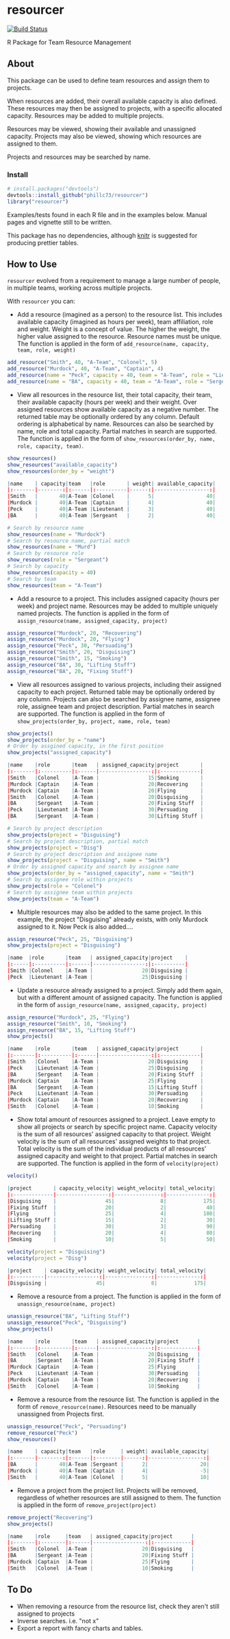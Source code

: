# resourcer

[![Build Status](https://travis-ci.org/phillc73/resourcer.svg?branch=master)](https://travis-ci.org/phillc73/resourcer)

R Package for Team Resource Management


## About

This package can be used to define team resources and assign them to projects. 

When resources are added, their overall available capacity is also defined. These resources may then be assigned to projects, with a specific allocated capacity. Resources may be added to multiple projects.

Resources may be viewed, showing their available and unassigned capacity. Projects may also be viewed, showing which resources are assigned to them.

Projects and resources may be searched by name.


### Install

```r
# install.packages("devtools")
devtools::install_github("phillc73/resourcer")
library("resourcer")
```

Examples/tests found in each R file and in the examples below. Manual pages and vignette still to be written.

This package has no dependencies, although [knitr](https://yihui.name/knitr/) is suggested for producing prettier tables.


## How to Use

`resourcer` evolved from a requirement to manage a large number of people, in multiple teams, working across multiple projects.

With `resourcer` you can:

* Add a resource (imagined as a person) to the resource list. This includes available capacity (imagined as hours per week), team affiliation, role and weight. Weight is a concept of value. The higher the weight, the higher value assigned to the resource. Resource names must be unique. The function is applied in the form of `add_resource(name, capacity, team, role, weight)`

```r
add_resource("Smith", 40, "A-Team", "Colonel", 5)
add_resource("Murdock", 40, "A-Team", "Captain", 4)
add_resource(name = "Peck", capacity = 40, team = "A-Team", role = "Lieutenant", weight = 3)
add_resource(name = "BA", capacity = 40, team = "A-Team", role = "Sergeant", weight = 2)
```

* View all resources in the resource list, their total capacity, their team, their available capacity (hours per week) and their weight. Over assigned resources show available capacity as a negative number. The returned table may be optionally ordered by any column. Default ordering is alphabetical by name. Resources can also be searched by name, role and total capacity. Partial matches in search are supported. The function is applied in the form of `show_resources(order_by, name, role, capacity, team)`. 

```r
show_resources()
show_resources("available_capacity")
show_resources(order_by = "weight")

|name    | capacity|team   |role       | weight| available_capacity|
|:-------|--------:|:------|:----------|------:|------------------:|
|Smith   |       40|A-Team |Colonel    |      5|                 40|
|Murdock |       40|A-Team |Captain    |      4|                 40|
|Peck    |       40|A-Team |Lieutenant |      3|                 40|
|BA      |       40|A-Team |Sergeant   |      2|                 40|

# Search by resource name
show_resources(name = "Murdock")
# Search by resource name, partial match
show_resources(name = "Murd")
# Search by resource role
show_resources(role = "Sergeant")
# Search by capacity
show_resources(capacity = 40)
# Search by team
show_resources(team = "A-Team")

```

* Add a resource to a project. This includes assigned capacity (hours per week) and project name. Resources may be added to multiple uniquely named projects. The function is applied in the form of `assign_resource(name, assigned_capacity, project)`

```r
assign_resource("Murdock", 20, "Recovering")
assign_resource("Murdock", 20, "Flying")
assign_resource("Peck", 30, "Persuading")
assign_resource("Smith", 20, "Disguising")
assign_resource("Smith", 15, "Smoking")
assign_resource("BA", 30, "Lifting Stuff")
assign_resource("BA", 20, "Fixing Stuff")

```

* View all resources assigned to various projects, including their assigned capacity to each project. Returned table may be optionally ordered by any column. Projects can also be searched by assignee name, assignee role, assignee team and project description. Partial matches in search are supported. The function is applied in the form of `show_projects(order_by, project, name, role, team)`

```r
show_projects()
show_projects(order_by = "name")
# Order by assgined capacity, in the first position
show_projects("assigned_capacity")

|name    |role       |team   | assigned_capacity|project       |
|:-------|:----------|:------|-----------------:|:-------------|
|Smith   |Colonel    |A-Team |                15|Smoking       |
|Murdock |Captain    |A-Team |                20|Recovering    |
|Murdock |Captain    |A-Team |                20|Flying        |
|Smith   |Colonel    |A-Team |                20|Disguising    |
|BA      |Sergeant   |A-Team |                20|Fixing Stuff  |
|Peck    |Lieutenant |A-Team |                30|Persuading    |
|BA      |Sergeant   |A-Team |                30|Lifting Stuff |

# Search by project description
show_projects(project = "Disguising")
# Search by project description, partial match
show_projects(project = "Disg")
# Search by project description and assignee name
show_projects(project = "Disguising", name = "Smith")
# Order by assigned capacity and search by assignee name
show_projects(order_by = "assigned_capacity", name = "Smith")
# Search by assignee role within projects
show_projects(role = "Colonel")
# Search by assignee team within projects
show_projects(team = "A-Team")

```

* Multiple resources may also be added to the same project. In this example, the project "Disguising" already exists, with only Murdock assigned to it. Now Peck is also added....

```r
assign_resource("Peck", 25, "Disguising")
show_projects(project = "Disguising")

|name  |role       |team   | assigned_capacity|project    |
|:-----|:----------|:------|-----------------:|:----------|
|Smith |Colonel    |A-Team |                20|Disguising |
|Peck  |Lieutenant |A-Team |                25|Disguising |

```

* Update a resource already assigned to a project. Simply add them again, but with a different amount of assigned capacity. The function is applied in the form of `assign_resource(name, assigned_capacity, project)`

```r
assign_resource("Murdock", 25, "Flying")
assign_resource("Smith", 10, "Smoking")
assign_resource("BA", 15, "Lifting Stuff")
show_projects()

|name    |role       |team   | assigned_capacity|project       |
|:-------|:----------|:------|-----------------:|:-------------|
|Smith   |Colonel    |A-Team |                20|Disguising    |
|Peck    |Lieutenant |A-Team |                25|Disguising    |
|BA      |Sergeant   |A-Team |                20|Fixing Stuff  |
|Murdock |Captain    |A-Team |                25|Flying        |
|BA      |Sergeant   |A-Team |                15|Lifting Stuff |
|Peck    |Lieutenant |A-Team |                30|Persuading    |
|Murdock |Captain    |A-Team |                20|Recovering    |
|Smith   |Colonel    |A-Team |                10|Smoking       |

```

* Show total amount of resources assigned to a project. Leave empty to show all projects or search by specific project name. Capacity velocity is the sum of all resources' assigned capacity to that project. Weight velocity is the sum of all resources' assigned weights to that project. Total velocity is the sum of the individual products of all resources' assigned capacity and weight to that project. Partial matches in search are supported. The function is applied in the form of `velocity(project)`

```r
velocity()

|project       | capacity_velocity| weight_velocity| total_velocity|
|:-------------|-----------------:|---------------:|--------------:|
|Disguising    |                45|               8|            175|
|Fixing Stuff  |                20|               2|             40|
|Flying        |                25|               4|            100|
|Lifting Stuff |                15|               2|             30|
|Persuading    |                30|               3|             90|
|Recovering    |                20|               4|             80|
|Smoking       |                10|               5|             50|

velocity(project = "Disguising")
velocity(project = "Disg")

|project    | capacity_velocity| weight_velocity| total_velocity|
|:----------|-----------------:|---------------:|--------------:|
|Disguising |                45|               8|            175|

```

* Remove a resource from a project. The function is applied in the form of `unassign_resource(name, project)`

```r
unassign_resource("BA", "Lifting Stuff")
unassign_resource("Peck", "Disguising")
show_projects()

|name    |role       |team   | assigned_capacity|project      |
|:-------|:----------|:------|-----------------:|:------------|
|Smith   |Colonel    |A-Team |                20|Disguising   |
|BA      |Sergeant   |A-Team |                20|Fixing Stuff |
|Murdock |Captain    |A-Team |                25|Flying       |
|Peck    |Lieutenant |A-Team |                30|Persuading   |
|Murdock |Captain    |A-Team |                20|Recovering   |
|Smith   |Colonel    |A-Team |                10|Smoking      |

```

* Remove a resource from the resource list. The function is applied in the form of `remove_resource(name)`. Resources need to be manually unassigned from Projects first.

```r
unassign_resource("Peck", "Persuading")
remove_resource("Peck")
show_resources()

|name    | capacity|team   |role     | weight| available_capacity|
|:-------|--------:|:------|:--------|------:|------------------:|
|BA      |       40|A-Team |Sergeant |      2|                 20|
|Murdock |       40|A-Team |Captain  |      4|                 -5|
|Smith   |       40|A-Team |Colonel  |      5|                 10|

```

* Remove a project from the project list. Projects will be removed, regardless of whether resources are still assigned to them. The function is applied in the form of `remove_project(project)`

```r
remove_project("Recovering")
show_projects()

|name    |role     |team   | assigned_capacity|project      |
|:-------|:--------|:------|-----------------:|:------------|
|Smith   |Colonel  |A-Team |                20|Disguising   |
|BA      |Sergeant |A-Team |                20|Fixing Stuff |
|Murdock |Captain  |A-Team |                25|Flying       |
|Smith   |Colonel  |A-Team |                10|Smoking      |

```

## To Do

* When removing a resource from the resource list, check they aren't still assigned to projects
* Inverse searches. i.e. "not x"
* Export a report with fancy charts and tables.




